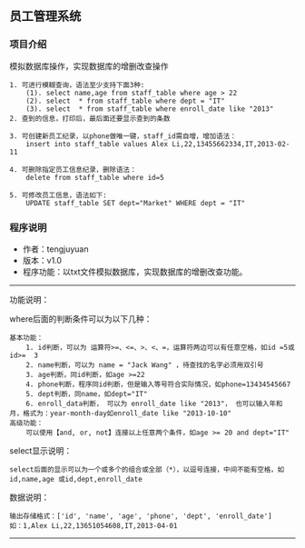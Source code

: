 ## 员工管理系统
### 项目介绍
模拟数据库操作，实现数据库的增删改查操作
```
1. 可进行模糊查询，语法至少支持下面3种:
    (1). select name,age from staff_table where age > 22
    (2). select  * from staff_table where dept = "IT"
    (3). select  * from staff_table where enroll_date like "2013"
2. 查到的信息，打印后，最后面还要显示查到的条数

3. 可创建新员工纪录，以phone做唯一键，staff_id需自增，增加语法：
    insert into staff_table values Alex Li,22,13455662334,IT,2013-02-11

4. 可删除指定员工信息纪录，删除语法：
    delete from staff_table where id=5

5. 可修改员工信息，语法如下:
    UPDATE staff_table SET dept="Market" WHERE dept = "IT"
```

### 程序说明
- 作者：tengjuyuan
- 版本：v1.0
- 程序功能：以txt文件模拟数据库，实现数据库的增删改查功能。

---
功能说明：

where后面的判断条件可以为以下几种：

    基本功能：
        1. id判断，可以为 运算符>=、<=、>、<、=，运算符两边可以有任意空格，如id =5或 id>=  3
        2. name判断，可以为 name = "Jack Wang" ，待查找的名字必须用双引号
        3. age判断，同id判断，如age >=22
        4. phone判断，程序同id判断，但是输入等号符合实际情况，如phone=13434545667
        5. dept判断，同name，如dept="IT"
        6. enroll_data判断， 可以为 enroll_date like "2013"， 也可以输入年和月，格式为：year-month-day如enroll_date like "2013-10-10"
    高级功能：
        可以使用【and, or, not】连接以上任意两个条件，如age >= 20 and dept="IT"

select显示说明：

    select后面的显示可以为一个或多个的组合或全部（*），以逗号连接，中间不能有空格，如 id,name,age 或id,dept,enroll_date

数据说明：

    输出存储格式：['id', 'name', 'age', 'phone', 'dept', 'enroll_date']
    如：1,Alex Li,22,13651054608,IT,2013-04-01


---






